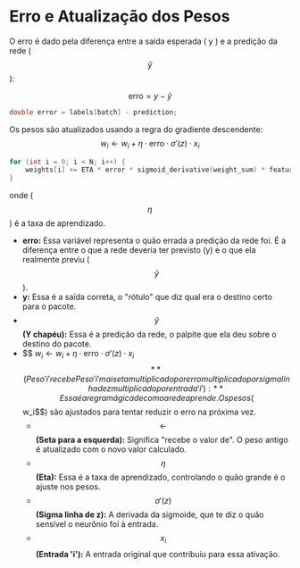 # Erro e Atualização dos Pesos

O erro é dado pela diferença entre a saída esperada ( y ) e a predição da rede ( $$\hat{y}$$  ):

$$\text{erro} = y - \hat{y}$$

```c
double error = labels[batch] - prediction;
```

Os pesos são atualizados usando a regra do gradiente descendente:\
$$w_i \leftarrow w_i + \eta \cdot \text{erro} \cdot \sigma'(z) \cdot x_i$$

```c
for (int i = 0; i < N; i++) {
    weights[i] += ETA * error * sigmoid_derivative(weight_sum) * features[batch][i];
}
```

onde ( $$\eta$$ ) é a taxa de aprendizado.

* **erro:** Essa variável representa o quão errada a predição da rede foi. É a diferença entre o que a rede deveria ter previsto (y) e o que ela realmente previu ( $$\hat{y}$$).
* **y:** Essa é a saída correta, o "rótulo" que diz qual era o destino certo para o pacote.
* $$\hat{y}$$ **(Y chapéu):** Essa é a predição da rede, o palpite que ela deu sobre o destino do pacote.
* $$ $w_i \leftarrow w_i + \eta \cdot \text{erro} \cdot \sigma'(z) \cdot x_i$ $$ **(Peso 'i' recebe Peso 'i' mais eta multiplicado por erro multiplicado por sigma linha de z multiplicado por entrada 'i'):** Essa é a regra mágica de como a rede aprende. Os pesos ( $$w_i$$) são ajustados para tentar reduzir o erro na próxima vez.
  * $$\leftarrow$$ **(Seta para a esquerda):** Significa "recebe o valor de". O peso antigo é atualizado com o novo valor calculado.
  * $$\eta$$ **(Eta):** Essa é a taxa de aprendizado, controlando o quão grande é o ajuste nos pesos.
  * $$\sigma'(z)$$ **(Sigma linha de z):** A derivada da sigmoide, que te diz o quão sensível o neurônio foi à entrada.
  * $$x_i$$ **(Entrada 'i'):** A entrada original que contribuiu para essa ativação.
